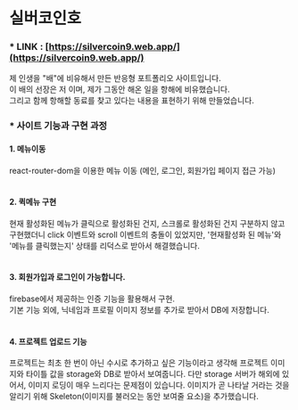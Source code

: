 # 실버코인호

### \* LINK : [https://silvercoin9.web.app/](https://silvercoin9.web.app/)

제 인생을 "배"에 비유해서 만든 반응형 포트폴리오 사이트입니다.<br>
이 배의 선장은 저 이며, 제가 그동안 해온 일을 항해에 비유했습니다.<br>
그리고 함께 항해할 동료를 찾고 있다는 내용을 표현하기 위해 만들었습니다.

### \* 사이트 기능과 구현 과정

#### 1. 메뉴이동

react-router-dom을 이용한 메뉴 이동 (메인, 로그인, 회원가입 페이지 접근 가능)
<br><br>

#### 2. 퀵메뉴 구현

현재 활성화된 메뉴가 클릭으로 활성화된 건지, 스크롤로 활성화된 건지 구분하지 않고 구현했더니 click 이벤트와 scroll 이벤트의 충돌이 있었지만, '현재활성화 된 메뉴'와 '메뉴를 클릭했는지' 상태를 리덕스로 받아서 해결했습니다.
<br><br>

#### 3. 회원가입과 로그인이 가능합니다.

firebase에서 제공하는 인증 기능을 활용해서 구현.<br>
기본 기능 외에, 닉네임과 프로필 이미지 정보를 추가로 받아서 DB에 저장합니다.
<br><br>

#### 4. 프로젝트 업로드 기능

프로젝트는 최초 한 번이 아닌 수시로 추가하고 싶은 기능이라고 생각해 프로젝트 이미지와 타이틀 값을 storage와 DB로 받아서 보여줍니다. 다만 storage 서버가 해외에 있어서, 이미지 로딩이 매우 느리다는 문제점이 있습니다. 이미지가 곧 나타날 거라는 것을 알리기 위해 Skeleton(이미지를 불러오는 동안 보여줄 요소)을 추가했습니다.
